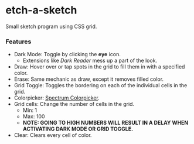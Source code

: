 # etch-a-sketch
Small sketch program using CSS grid.

### Features
- Dark Mode: Toggle by clicking the **eye** icon.
    - Extensions like *Dark Reader* mess up a part of the look.
- Draw: Hover over or tap spots in the grid to fill them in with a specified color.
- Erase: Same mechanic as draw, except it removes filled color.
- Grid Toggle: Toggles the bordering on each of the individual cells in the grid.
- Colorpicker: [Spectrum Colorpicker](https://github.com/bgrins/spectrum).
- Grid cells: Change the number of cells in the grid.
    - Min: 1
    - Max: 100 
    - **NOTE: GOING TO HIGH NUMBERS WILL RESULT IN A DELAY WHEN ACTIVATING DARK MODE OR GRID TOGGLE.**
- Clear: Clears every cell of color.
